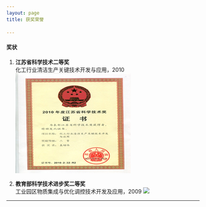 ```yaml
---
layout: page
title: 获奖荣誉

---
```


#### 奖状

1. **江苏省科学技术二等奖**<br>化工行业清洁生产关键技术开发与应用，2010
![](/img/honor/1.jpg)

2. **教育部科学技术进步奖二等奖**<br>工业园区物质集成与优化调控技术开发及应用，2009
![](http://ooo.0o0.ooo/2016/10/11/57fc725284c0d.png)
___
